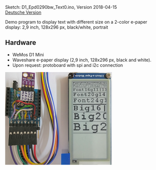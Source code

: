 Sketch: D1_Epd0290bw_Text0.ino, Version 2018-04-15   
[Deutsche Version](./LIESMICH.md "Deutsche Version")   

Demo program to display text with different size on a 2-color e-paper display: 2,9 inch, 128x296 px, black/white, portrait

## Hardware
* WeMos D1 Mini
* Waveshare e-paper display (2,9 inch, 128x296 px, black and white).  
* Upon request: protoboard with spi and i2c connection

![D1 epd0290bw text portrait](./images/D1_epd0290bw_text0.png "D1mini with ePaper display 2,2inch text, portrait")   
